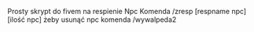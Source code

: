 Prosty skrypt do fivem na respienie Npc
Komenda /zresp [respname npc] [ilość npc]
żeby usunąć npc komenda /wywalpeda2
